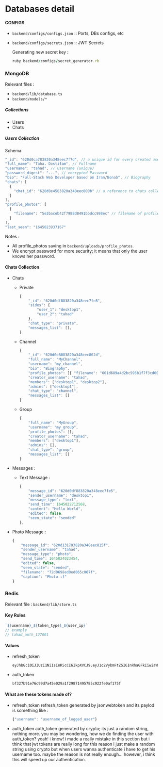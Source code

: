 # Databases detail

#### CONFIGS
* `backend/configs/configs.json` :: Ports, DBs configs, etc
* `backend/configs/secrets.json` :: JWT Secrets   

  Generating new secret key :   
  ```ruby
  ruby backend/configs/secret_generator.rb
  ```

### MongoDB
Relevant files : 
* `backend/lib/database.ts`
* `backend/models/*`

##### Collections
  * Users
  * Chats

 
##### Users Collection
Schema   
```javascript
"_id": "620d0ca783820a348eec7f7d", // a unique id for every created user (index, unique)
"full_name": "Taha. Dostifam", // Fullname
"username": "tahad", // Username (unique)
"password_digest": "...", // encrypted Password 
"bio": "Full-Stack Web Developer based on Iran/Bonab", // Biography
"chats": [
  {
    "chat_id": "620d0e4583820a348eec800b" // a reference to chats collection
  }
],
"profile_photos": [
  {
    "filename": "5e3baceb42f7988d8491bbdcc998ec" // filename of profile_picture
  }
],
"last_seen": "1645023937167"
```
Notes :
  * All profile_photos saving in `backend/uploads/profile_photos`.   
  * We encrypt password for more security; it means that only the user knows her password.   


#### Chats Collection
  * Chats
    * Private
      ```javascript
      {
          "_id": "620d0df883820a348eec7fe8",
          "sides": {
              "user_1": "desktop1",
              "user_2": "tahad"
          },
          "chat_type": "private",
          "messages_list": [],
      }
      ```
    * Channel
      ```javascript
      {
          "_id": "620d0e8083820a348eec802d",
          "full_name": "MyChannel",
          "username": "my_channel",
          "bio": "Biography",
          "profile_photos": [{ "filename": "601d689a4d2bc595b1f7f3cd00ed20" }],
          "creator_username": "tahad",
          "members": ["desktop1", "desktop2"],
          "admins": ["desktop1"],
          "chat_type": "channel",
          "messages_list": []
      }
      ```
    * Group
      ```javascript
      {
          "full_name": "MyGroup",
          "username": "my_group",
          "profile_photos": [],
          "creator_username": "tahad",
          "members": ["desktop1"],
          "admins": [],
          "chat_type": "group",
          "messages_list": []
      }
      ```

  * Messages :
    * Text Message : 
      ```javascript
      {
          "message_id": "620d0df883820a348eec7fe5",
          "sender_username": "desktop1",
          "message_type": "text",
          "send_time": 1645022712568,
          "content": "Hello World",
          "edited": false,
          "seen_state": "sended"
      },
      ```
   * Photo Message :
      ```javascript
      {
          "message_id": "620d131783820a348eec815f",
          "sender_username": "tahad",
          "message_type": "photo",
          "send_time": 1645024023454,
          "edited": false,
          "seen_state": "sended",
          "filename": "72d0698ed0ed065c067f",
          "caption": "Photo :]"
      }
      ```
      
### Redis
Relevant file : `backend/lib/store.ts`   

#### Key Rules
```javascript
`${username}_${token_type}_${user_ip}`
// example 
// tahad_auth_127001
```

#### Values
  * refresh_token
    ```txt
    eyJhbGciOiJIUzI1NiIsInR5cCI6IkpXVCJ9.eyJ1c2VybmFtZSI6InRhaGFkIiwiaWF0IjoxNjQ1MDQzNDM5fQ.24pOpyT573Mcea_GkeanslRqfbhH5NnXgziEXfCQKKs
    ```
  * auth_token
    ```txt
    bf327b91e76c99d7a45e029a1f29871495785c922fe0af175f
    ```
    
#### What are these tokens made of?
  * refresh_token
    refresh_token generated by jsonwebtoken and its paylod is something like :
    ```javascript
    {"username": "username_of_logged_user"}
    ```
  * auth_token
    auth_token generated by crypto; its just a random string, nothing more.
    you may be wondering, how we do finding the user with auth_token? yeah! i know!
    i made a really mistake in this section but i think that jwt tokens are really long
    for this reason i just make a random string using crypto but when users wanna authenticate i have to get his username too.
    maybe the reason is not really enough...
    however, i think this will speed up our authentication.
    

